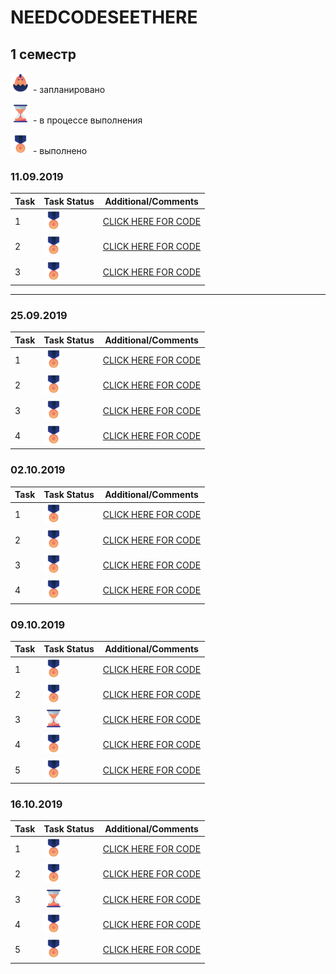 # NEEDCODESEETHERE

## 1 семестр

![Scheduled](https://github.com/FyodorBSU/STAFF/blob/master/chick_chicken_hatchling_hatch_animal_icon_124674.png) - запланировано

![Scheduled](https://github.com/FyodorBSU/STAFF/blob/master/timer_hourglass_time_clock_icon_124605.png) - в процессе выполнения

![Scheduled](https://github.com/FyodorBSU/STAFF/blob/master/badge_medal_reward_prize_winner_icon_124685.png) - выполнено


### 11.09.2019 
| Task | Task Status | Additional/Comments |
| -------- | -------- | --------|  
| 1 | ![Scheduled](https://github.com/FyodorBSU/STAFF/blob/master/badge_medal_reward_prize_winner_icon_124685.png)|[CLICK HERE FOR CODE](https://github.com/FyodorBSU/MMF.BSU.PM.FYODORRUTSKY2019-20/blob/master/codes/comparing%20of%20numders.cpp)
| 2 | ![Scheduled](https://github.com/FyodorBSU/STAFF/blob/master/badge_medal_reward_prize_winner_icon_124685.png)|[CLICK HERE FOR CODE](https://github.com/FyodorBSU/MMF.BSU.PM.FYODORRUTSKY2019-20/blob/master/codes/compairing%20of%20triangles.cpp)
| 3 | ![Scheduled](https://github.com/FyodorBSU/STAFF/blob/master/badge_medal_reward_prize_winner_icon_124685.png)|[CLICK HERE FOR CODE](https://github.com/FyodorBSU/MMF.BSU.PM.FYODORRUTSKY2019-20/blob/master/codes/graphik%201.cpp)
---


### 25.09.2019 
| Task | Task Status | Additional/Comments |
| -------- | -------- | --------|  
| 1 | ![Scheduled](https://github.com/FyodorBSU/STAFF/blob/master/badge_medal_reward_prize_winner_icon_124685.png)|[CLICK HERE FOR CODE](https://github.com/FyodorBSU/MMF.BSU.PM.FYODORRUTSKY2019-20/blob/master/25.09.2019/task1.cpp)
| 2 | ![Scheduled](https://github.com/FyodorBSU/STAFF/blob/master/badge_medal_reward_prize_winner_icon_124685.png)|[CLICK HERE FOR CODE](https://github.com/FyodorBSU/MMF.BSU.PM.FYODORRUTSKY2019-20/blob/master/25.09.2019/task2.cpp)
| 3 | ![Scheduled](https://github.com/FyodorBSU/STAFF/blob/master/badge_medal_reward_prize_winner_icon_124685.png)|[CLICK HERE FOR CODE](https://github.com/FyodorBSU/MMF.BSU.PM.FYODORRUTSKY2019-20/blob/master/25.09.2019/task3.cpp)
| 4 | ![Scheduled](https://github.com/FyodorBSU/STAFF/blob/master/badge_medal_reward_prize_winner_icon_124685.png)|[CLICK HERE FOR CODE](https://github.com/FyodorBSU/MMF.BSU.PM.FYODORRUTSKY2019-20/blob/master/25.09.2019/%D1%8B%D0%B9%D0%B3%D1%84%D0%BA%D1%83%D0%BA%D1%89%D1%89%D0%B5.cpp)


### 02.10.2019 
| Task | Task Status | Additional/Comments |
| -------- | -------- | --------|  
| 1 | ![Scheduled](https://github.com/FyodorBSU/STAFF/blob/master/badge_medal_reward_prize_winner_icon_124685.png)|[CLICK HERE FOR CODE](https://github.com/FyodorBSU/MMF.BSU.PM.FYODORRUTSKY2019-20/blob/master/02.10.2019/marks.cpp)
| 2 | ![Scheduled](https://github.com/FyodorBSU/STAFF/blob/master/badge_medal_reward_prize_winner_icon_124685.png)|[CLICK HERE FOR CODE](https://github.com/FyodorBSU/MMF.BSU.PM.FYODORRUTSKY2019-20/blob/master/02.10.2019/monthes.cpp)
| 3 | ![Scheduled](https://github.com/FyodorBSU/STAFF/blob/master/badge_medal_reward_prize_winner_icon_124685.png)|[CLICK HERE FOR CODE](https://github.com/FyodorBSU/MMF.BSU.PM.FYODORRUTSKY2019-20/blob/master/02.10.2019/calculator.cpp)
| 4 | ![Scheduled](https://github.com/FyodorBSU/STAFF/blob/master/badge_medal_reward_prize_winner_icon_124685.png)|[CLICK HERE FOR CODE](https://github.com/FyodorBSU/MMF.BSU.PM.FYODORRUTSKY2019-20/blob/master/02.10.2019/Source.cpp)


### 09.10.2019 
| Task | Task Status | Additional/Comments |
| -------- | -------- | --------|  
| 1 | ![Scheduled](https://github.com/FyodorBSU/STAFF/blob/master/badge_medal_reward_prize_winner_icon_124685.png)|[CLICK HERE FOR CODE](https://github.com/FyodorBSU/MMF.BSU.PM.FYODORRUTSKY2019-20/blob/master/09.10.2019/task%201.cpp)
| 2 | ![Scheduled](https://github.com/FyodorBSU/STAFF/blob/master/badge_medal_reward_prize_winner_icon_124685.png)|[CLICK HERE FOR CODE](https://github.com/FyodorBSU/MMF.BSU.PM.FYODORRUTSKY2019-20/blob/master/09.10.2019/task%202.cpp)
| 3 | ![Scheduled](https://github.com/FyodorBSU/STAFF/blob/master/timer_hourglass_time_clock_icon_124605.png)|[CLICK HERE FOR CODE]()
| 4 | ![Scheduled](https://github.com/FyodorBSU/STAFF/blob/master/badge_medal_reward_prize_winner_icon_124685.png)|[CLICK HERE FOR CODE](https://github.com/FyodorBSU/MMF.BSU.PM.FYODORRUTSKY2019-20/blob/master/09.10.2019/task%204.cpp)
| 5 | ![Scheduled](https://github.com/FyodorBSU/STAFF/blob/master/badge_medal_reward_prize_winner_icon_124685.png)|[CLICK HERE FOR CODE](https://github.com/FyodorBSU/MMF.BSU.PM.FYODORRUTSKY2019-20/blob/master/09.10.2019/task%205.cpp)


### 16.10.2019 
| Task | Task Status | Additional/Comments |
| -------- | -------- | --------|  
| 1 | ![Scheduled](https://github.com/FyodorBSU/STAFF/blob/master/badge_medal_reward_prize_winner_icon_124685.png)|[CLICK HERE FOR CODE](https://github.com/FyodorBSU/MMF.BSU.PM.FYODORRUTSKY2019-20/blob/master/16.10.2019/task%201.cpp)
| 2 | ![Scheduled](https://github.com/FyodorBSU/STAFF/blob/master/badge_medal_reward_prize_winner_icon_124685.png)|[CLICK HERE FOR CODE](https://github.com/FyodorBSU/MMF.BSU.PM.FYODORRUTSKY2019-20/blob/master/16.10.2019/task%202.cpp)
| 3 | ![Scheduled](https://github.com/FyodorBSU/STAFF/blob/master/timer_hourglass_time_clock_icon_124605.png)|[CLICK HERE FOR CODE]()
| 4 | ![Scheduled](https://github.com/FyodorBSU/STAFF/blob/master/badge_medal_reward_prize_winner_icon_124685.png)|[CLICK HERE FOR CODE](https://github.com/FyodorBSU/MMF.BSU.PM.FYODORRUTSKY2019-20/blob/master/16.10.2019/task%204.cpp)
| 5 | ![Scheduled](https://github.com/FyodorBSU/STAFF/blob/master/badge_medal_reward_prize_winner_icon_124685.png)|[CLICK HERE FOR CODE](https://github.com/FyodorBSU/MMF.BSU.PM.FYODORRUTSKY2019-20/blob/master/16.10.2019/task%205.cpp)

